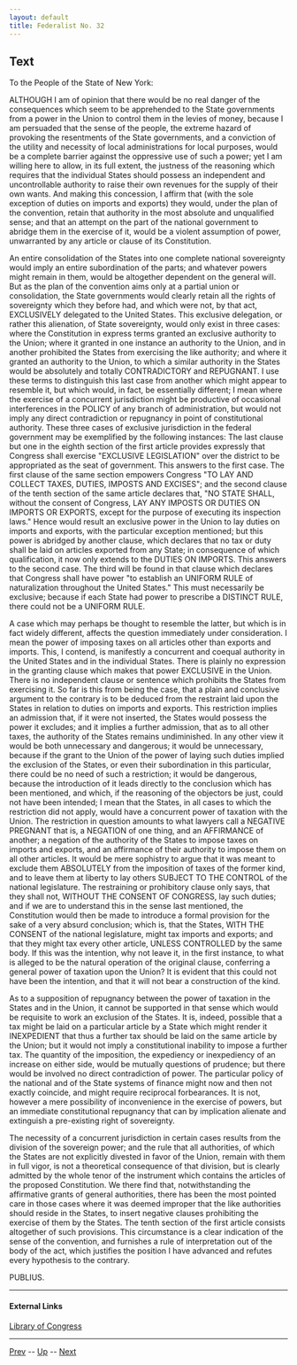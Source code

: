 ```yaml
---
layout: default
title: Federalist No. 32
---
```


## Text

To the People of the State of New York:

ALTHOUGH I am of opinion that there would be no real danger of the consequences which seem to be apprehended to the State governments from a power in the Union to control them in the levies of money, because I am persuaded that the sense of the people, the extreme hazard of provoking the resentments of the State governments, and a conviction of the utility and necessity of local administrations for local purposes, would be a complete barrier against the oppressive use of such a power; yet I am willing here to allow, in its full extent, the justness of the reasoning which requires that the individual States should possess an independent and uncontrollable authority to raise their own revenues for the supply of their own wants. And making this concession, I affirm that (with the sole exception of duties on imports and exports) they would, under the plan of the convention, retain that authority in the most absolute and unqualified sense; and that an attempt on the part of the national government to abridge them in the exercise of it, would be a violent assumption of power, unwarranted by any article or clause of its Constitution.

An entire consolidation of the States into one complete national sovereignty would imply an entire subordination of the parts; and whatever powers might remain in them, would be altogether dependent on the general will. But as the plan of the convention aims only at a partial union or consolidation, the State governments would clearly retain all the rights of sovereignty which they before had, and which were not, by that act, EXCLUSIVELY delegated to the United States. This exclusive delegation, or rather this alienation, of State sovereignty, would only exist in three cases: where the Constitution in express terms granted an exclusive authority to the Union; where it granted in one instance an authority to the Union, and in another prohibited the States from exercising the like authority; and where it granted an authority to the Union, to which a similar authority in the States would be absolutely and totally CONTRADICTORY and REPUGNANT. I use these terms to distinguish this last case from another which might appear to resemble it, but which would, in fact, be essentially different; I mean where the exercise of a concurrent jurisdiction might be productive of occasional interferences in the POLICY of any branch of administration, but would not imply any direct contradiction or repugnancy in point of constitutional authority. These three cases of exclusive jurisdiction in the federal government may be exemplified by the following instances: The last clause but one in the eighth section of the first article provides expressly that Congress shall exercise "EXCLUSIVE LEGISLATION" over the district to be appropriated as the seat of government. This answers to the first case. The first clause of the same section empowers Congress "TO LAY AND COLLECT TAXES, DUTIES, IMPOSTS AND EXCISES"; and the second clause of the tenth section of the same article declares that, "NO STATE SHALL, without the consent of Congress, LAY ANY IMPOSTS OR DUTIES ON IMPORTS OR EXPORTS, except for the purpose of executing its inspection laws." Hence would result an exclusive power in the Union to lay duties on imports and exports, with the particular exception mentioned; but this power is abridged by another clause, which declares that no tax or duty shall be laid on articles exported from any State; in consequence of which qualification, it now only extends to the DUTIES ON IMPORTS. This answers to the second case. The third will be found in that clause which declares that Congress shall have power "to establish an UNIFORM RULE of naturalization throughout the United States." This must necessarily be exclusive; because if each State had power to prescribe a DISTINCT RULE, there could not be a UNIFORM RULE.

A case which may perhaps be thought to resemble the latter, but which is in fact widely different, affects the question immediately under consideration. I mean the power of imposing taxes on all articles other than exports and imports. This, I contend, is manifestly a concurrent and coequal authority in the United States and in the individual States. There is plainly no expression in the granting clause which makes that power EXCLUSIVE in the Union. There is no independent clause or sentence which prohibits the States from exercising it. So far is this from being the case, that a plain and conclusive argument to the contrary is to be deduced from the restraint laid upon the States in relation to duties on imports and exports. This restriction implies an admission that, if it were not inserted, the States would possess the power it excludes; and it implies a further admission, that as to all other taxes, the authority of the States remains undiminished. In any other view it would be both unnecessary and dangerous; it would be unnecessary, because if the grant to the Union of the power of laying such duties implied the exclusion of the States, or even their subordination in this particular, there could be no need of such a restriction; it would be dangerous, because the introduction of it leads directly to the conclusion which has been mentioned, and which, if the reasoning of the objectors be just, could not have been intended; I mean that the States, in all cases to which the restriction did not apply, would have a concurrent power of taxation with the Union. The restriction in question amounts to what lawyers call a NEGATIVE PREGNANT that is, a NEGATION of one thing, and an AFFIRMANCE of another; a negation of the authority of the States to impose taxes on imports and exports, and an affirmance of their authority to impose them on all other articles. It would be mere sophistry to argue that it was meant to exclude them ABSOLUTELY from the imposition of taxes of the former kind, and to leave them at liberty to lay others SUBJECT TO THE CONTROL of the national legislature. The restraining or prohibitory clause only says, that they shall not, WITHOUT THE CONSENT OF CONGRESS, lay such duties; and if we are to understand this in the sense last mentioned, the Constitution would then be made to introduce a formal provision for the sake of a very absurd conclusion; which is, that the States, WITH THE CONSENT of the national legislature, might tax imports and exports; and that they might tax every other article, UNLESS CONTROLLED by the same body. If this was the intention, why not leave it, in the first instance, to what is alleged to be the natural operation of the original clause, conferring a general power of taxation upon the Union? It is evident that this could not have been the intention, and that it will not bear a construction of the kind.

As to a supposition of repugnancy between the power of taxation in the States and in the Union, it cannot be supported in that sense which would be requisite to work an exclusion of the States. It is, indeed, possible that a tax might be laid on a particular article by a State which might render it INEXPEDIENT that thus a further tax should be laid on the same article by the Union; but it would not imply a constitutional inability to impose a further tax. The quantity of the imposition, the expediency or inexpediency of an increase on either side, would be mutually questions of prudence; but there would be involved no direct contradiction of power. The particular policy of the national and of the State systems of finance might now and then not exactly coincide, and might require reciprocal forbearances. It is not, however a mere possibility of inconvenience in the exercise of powers, but an immediate constitutional repugnancy that can by implication alienate and extinguish a pre-existing right of sovereignty.

The necessity of a concurrent jurisdiction in certain cases results from the division of the sovereign power; and the rule that all authorities, of which the States are not explicitly divested in favor of the Union, remain with them in full vigor, is not a theoretical consequence of that division, but is clearly admitted by the whole tenor of the instrument which contains the articles of the proposed Constitution. We there find that, notwithstanding the affirmative grants of general authorities, there has been the most pointed care in those cases where it was deemed improper that the like authorities should reside in the States, to insert negative clauses prohibiting the exercise of them by the States. The tenth section of the first article consists altogether of such provisions. This circumstance is a clear indication of the sense of the convention, and furnishes a rule of interpretation out of the body of the act, which justifies the position I have advanced and refutes every hypothesis to the contrary.

PUBLIUS.

---
#### External Links
[Library of Congress]()

---

[Prev](31.md) -- [Up](README.md) -- [Next](33.md)

